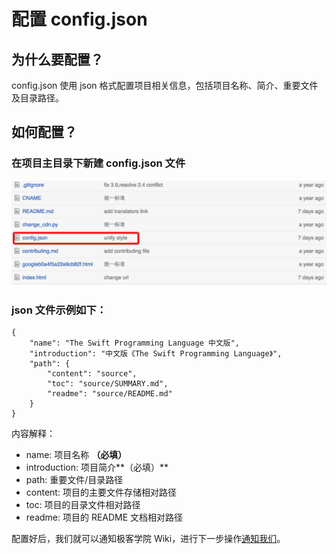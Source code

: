 # 配置 config.json

## 为什么要配置？

config.json 使用 json 格式配置项目相关信息，包括项目名称、简介、重要文件及目录路径。

## 如何配置？

### 在项目主目录下新建 config.json 文件

![json](images/config.png)

### json 文件示例如下：

```
{
	"name": "The Swift Programming Language 中文版",
	"introduction": "中文版《The Swift Programming Language》",
	"path": {
		"content": "source",
		"toc": "source/SUMMARY.md",
		"readme": "source/README.md"
	}	
}
```

内容解释：

- name: 项目名称 **（必填）**
- introduction: 项目简介**（必填）**
- path: 重要文件/目录路径
- content: 项目的主要文件存储相对路径
- toc: 项目的目录文件相对路径
- readme: 项目的 README 文档相对路径

配置好后，我们就可以通知极客学院 Wiki，进行下一步操作[通知我们](inform-us.md)。